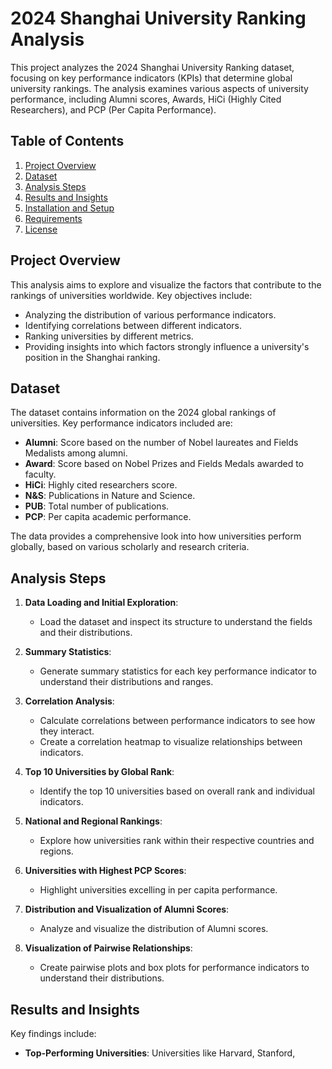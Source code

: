 # 2024 Shanghai University Ranking Analysis

This project analyzes the 2024 Shanghai University Ranking dataset, focusing on key performance indicators (KPIs) that determine global university rankings. The analysis examines various aspects of university performance, including Alumni scores, Awards, HiCi (Highly Cited Researchers), and PCP (Per Capita Performance).

## Table of Contents
1. [Project Overview](#project-overview)
2. [Dataset](#dataset)
3. [Analysis Steps](#analysis-steps)
4. [Results and Insights](#results-and-insights)
5. [Installation and Setup](#installation-and-setup)
6. [Requirements](#requirements)
7. [License](#license)

## Project Overview

This analysis aims to explore and visualize the factors that contribute to the rankings of universities worldwide. Key objectives include:
- Analyzing the distribution of various performance indicators.
- Identifying correlations between different indicators.
- Ranking universities by different metrics.
- Providing insights into which factors strongly influence a university's position in the Shanghai ranking.

## Dataset

The dataset contains information on the 2024 global rankings of universities. Key performance indicators included are:
- **Alumni**: Score based on the number of Nobel laureates and Fields Medalists among alumni.
- **Award**: Score based on Nobel Prizes and Fields Medals awarded to faculty.
- **HiCi**: Highly cited researchers score.
- **N&S**: Publications in Nature and Science.
- **PUB**: Total number of publications.
- **PCP**: Per capita academic performance.

The data provides a comprehensive look into how universities perform globally, based on various scholarly and research criteria.

## Analysis Steps

1. **Data Loading and Initial Exploration**:
   - Load the dataset and inspect its structure to understand the fields and their distributions.

2. **Summary Statistics**:
   - Generate summary statistics for each key performance indicator to understand their distributions and ranges.

3. **Correlation Analysis**:
   - Calculate correlations between performance indicators to see how they interact.
   - Create a correlation heatmap to visualize relationships between indicators.

4. **Top 10 Universities by Global Rank**:
   - Identify the top 10 universities based on overall rank and individual indicators.

5. **National and Regional Rankings**:
   - Explore how universities rank within their respective countries and regions.

6. **Universities with Highest PCP Scores**:
   - Highlight universities excelling in per capita performance.

7. **Distribution and Visualization of Alumni Scores**:
   - Analyze and visualize the distribution of Alumni scores.

8. **Visualization of Pairwise Relationships**:
   - Create pairwise plots and box plots for performance indicators to understand their distributions.

## Results and Insights

Key findings include:
- **Top-Performing Universities**: Universities like Harvard, Stanford,
